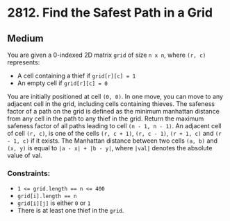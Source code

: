 # 2812. Find the Safest Path in a Grid

## Medium

You are given a 0-indexed 2D matrix `grid` of size `n x n`, where `(r, c)` represents:

- A cell containing a thief if `grid[r][c] = 1`
- An empty cell if `grid[r][c] = 0`

You are initially positioned at cell `(0, 0)`. In one move, you can move to any adjacent cell in the grid, including
cells containing thieves. The safeness factor of a path on the grid is defined as the minimum manhattan distance from
any cell in the path to any thief in the grid. Return the maximum safeness factor of all paths leading to
cell `(n - 1, n - 1)`. An adjacent cell of cell `(r, c)`, is one of the cells `(r, c + 1)`, `(r, c - 1)`, `(r + 1, c)`
and `(r - 1, c)` if it exists. The Manhattan distance between two cells `(a, b)` and `(x, y)` is equal
to `|a - x| + |b - y|`, where `|val|` denotes the absolute value of val.

### Constraints:

- `1 <= grid.length == n <= 400`
- `grid[i].length == n`
- `grid[i][j]` is either `0` or `1`
- There is at least one thief in the `grid`.
